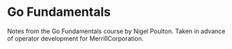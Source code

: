 # Go Fundamentals

Notes from the Go Fundamentals course by Nigel Poulton. Taken in advance of operator development for MerrillCorporation.
